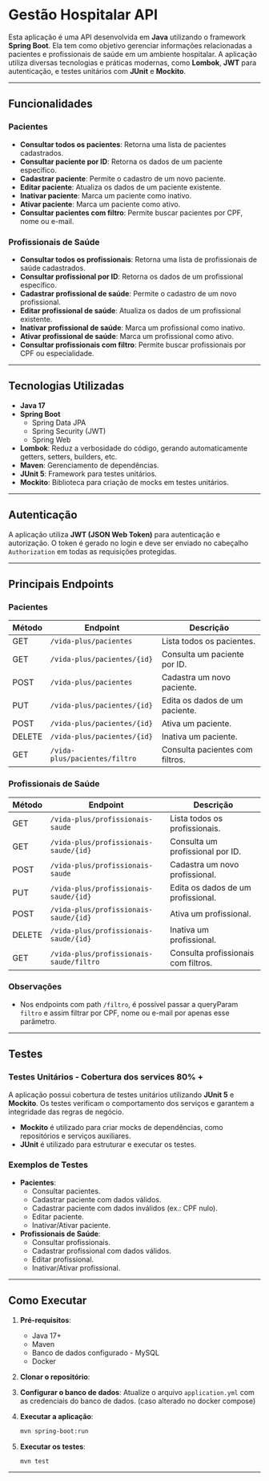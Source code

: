 # Gestão Hospitalar API

Esta aplicação é uma API desenvolvida em **Java** utilizando o framework **Spring Boot**. Ela tem como objetivo gerenciar informações relacionadas a pacientes e profissionais de saúde em um ambiente hospitalar. A aplicação utiliza diversas tecnologias e práticas modernas, como **Lombok**, **JWT** para autenticação, e testes unitários com **JUnit** e **Mockito**.

---

## **Funcionalidades**

### **Pacientes**
- **Consultar todos os pacientes**: Retorna uma lista de pacientes cadastrados.
- **Consultar paciente por ID**: Retorna os dados de um paciente específico.
- **Cadastrar paciente**: Permite o cadastro de um novo paciente.
- **Editar paciente**: Atualiza os dados de um paciente existente.
- **Inativar paciente**: Marca um paciente como inativo.
- **Ativar paciente**: Marca um paciente como ativo.
- **Consultar pacientes com filtro**: Permite buscar pacientes por CPF, nome ou e-mail.

### **Profissionais de Saúde**
- **Consultar todos os profissionais**: Retorna uma lista de profissionais de saúde cadastrados.
- **Consultar profissional por ID**: Retorna os dados de um profissional específico.
- **Cadastrar profissional de saúde**: Permite o cadastro de um novo profissional.
- **Editar profissional de saúde**: Atualiza os dados de um profissional existente.
- **Inativar profissional de saúde**: Marca um profissional como inativo.
- **Ativar profissional de saúde**: Marca um profissional como ativo.
- **Consultar profissionais com filtro**: Permite buscar profissionais por CPF ou especialidade.

---

## **Tecnologias Utilizadas**
- **Java 17**
- **Spring Boot**
    - Spring Data JPA
    - Spring Security (JWT)
    - Spring Web
- **Lombok**: Reduz a verbosidade do código, gerando automaticamente getters, setters, builders, etc.
- **Maven**: Gerenciamento de dependências.
- **JUnit 5**: Framework para testes unitários.
- **Mockito**: Biblioteca para criação de mocks em testes unitários.

---

## **Autenticação**
A aplicação utiliza **JWT (JSON Web Token)** para autenticação e autorização. O token é gerado no login e deve ser enviado no cabeçalho `Authorization` em todas as requisições protegidas.

---

## **Principais Endpoints**

### **Pacientes**
| Método | Endpoint                      | Descrição                          |
|--------|-------------------------------|------------------------------------|
| GET    | `/vida-plus/pacientes`        | Lista todos os pacientes.          |
| GET    | `/vida-plus/pacientes/{id}`   | Consulta um paciente por ID.       |
| POST   | `/vida-plus/pacientes`        | Cadastra um novo paciente.         |
| PUT    | `/vida-plus/pacientes/{id}`   | Edita os dados de um paciente.     |
| POST   | `/vida-plus/pacientes/{id}`   | Ativa um paciente.                 |
| DELETE | `/vida-plus/pacientes/{id}`   | Inativa um paciente.               |
| GET    | `/vida-plus/pacientes/filtro` | Consulta pacientes com filtros.    |

### **Profissionais de Saúde**
| Método | Endpoint                                | Descrição                              |
|--------|-----------------------------------------|----------------------------------------|
| GET    | `/vida-plus/profissionais-saude`        | Lista todos os profissionais.          |
| GET    | `/vida-plus/profissionais-saude/{id}`   | Consulta um profissional por ID.       |
| POST   | `/vida-plus/profissionais-saude`        | Cadastra um novo profissional.         |
| PUT    | `/vida-plus/profissionais-saude/{id}`   | Edita os dados de um profissional.     |
| POST   | `/vida-plus/profissionais-saude/{id}`   | Ativa um profissional.                 |
| DELETE | `/vida-plus/profissionais-saude/{id}`   | Inativa um profissional.               |
| GET    | `/vida-plus/profissionais-saude/filtro` | Consulta profissionais com filtros.    |

### **Observações**
- Nos endpoints com path `/filtro`, é possível passar a queryParam `filtro` e assim filtrar por CPF, nome ou e-mail por apenas esse parâmetro.

---

## **Testes**

### **Testes Unitários  - Cobertura dos services 80% +**
A aplicação possui cobertura de testes unitários utilizando **JUnit 5** e **Mockito**. Os testes verificam o comportamento dos serviços e garantem a integridade das regras de negócio.

- **Mockito** é utilizado para criar mocks de dependências, como repositórios e serviços auxiliares.
- **JUnit** é utilizado para estruturar e executar os testes.

### **Exemplos de Testes**
- **Pacientes**:
    - Consultar pacientes.
    - Cadastrar paciente com dados válidos.
    - Cadastrar paciente com dados inválidos (ex.: CPF nulo).
    - Editar paciente.
    - Inativar/Ativar paciente.
- **Profissionais de Saúde**:
    - Consultar profissionais.
    - Cadastrar profissional com dados válidos.
    - Editar profissional.
    - Inativar/Ativar profissional.

---

## **Como Executar**

1. **Pré-requisitos**:
    - Java 17+
    - Maven
    - Banco de dados configurado - MySQL
    - Docker


2. **Clonar o repositório**:


3. **Configurar o banco de dados**:
   Atualize o arquivo `application.yml` com as credenciais do banco de dados. (caso alterado no docker compose)


4. **Executar a aplicação**:
   ```bash
   mvn spring-boot:run
   ```

5. **Executar os testes**:
   ```bash
   mvn test
   ```

---
